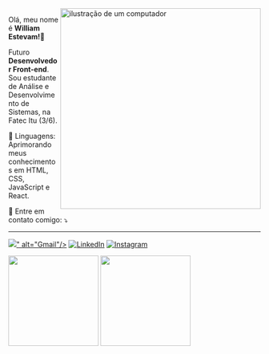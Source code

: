 <img src="https://raw.githubusercontent.com/MicaelliMedeiros/micaellimedeiros/master/image/computer-illustration.png" alt="ilustração de um computador" min-width="400px" max-width="400px" width="400px" align="right">

Olá, meu nome é <strong>William Estevam!🫡</strong>

<p align="left"> 
  Futuro <strong>Desenvolvedor Front-end</strong>.<br>
  Sou estudante de Análise e Desenvolvimento de Sistemas, na Fatec Itu (3/6).
</p>

<p align="left">
  💼 Linguagens: Aprimorando meus conhecimentos em HTML, CSS, JavaScript e React.
</p>

<p align="left">
 📩 Entre em contato comigo: ⤵️
</p>

--- 

<p align="left">
  <a href="#" title="Gmail">
  <img src="https://img.shields.io/badge/-Gmail-FF0000?style=flat-square&labelColor=FF0000&logo=gmail&logoColor=white&link=<a href = "mailto:estevamwilliam16@gmail.com">" alt="Gmail"/></a>
  <a href="#" title="LinkedIn">
  <img src="https://img.shields.io/badge/-Linkedin-0e76a8?style=flat-square&logo=Linkedin&logoColor=white&link=https://www.linkedin.com/in/estevamwiu/" target="_blank" alt="LinkedIn"/></a>
  <a href="#" title="Instagram">
  <img src="https://img.shields.io/badge/-Instagram-DF0174?style=flat-square&labelColor=DF0174&logo=instagram&logoColor=white&link=https://www.instagram.com/estevamwiu/https://www.instagram.com/estevamwiu/" alt="Instagram"/></a>
</p>

  <div>
  <img height="180em" src="https://github-readme-stats.vercel.app/api?username=estevamwiu&theme=default&show_icons=true"/>
  <img height="180em" src="https://github-readme-stats.vercel.app/api/top-langs/?username=estevamwiu&layout=compact"/>
  </div>
